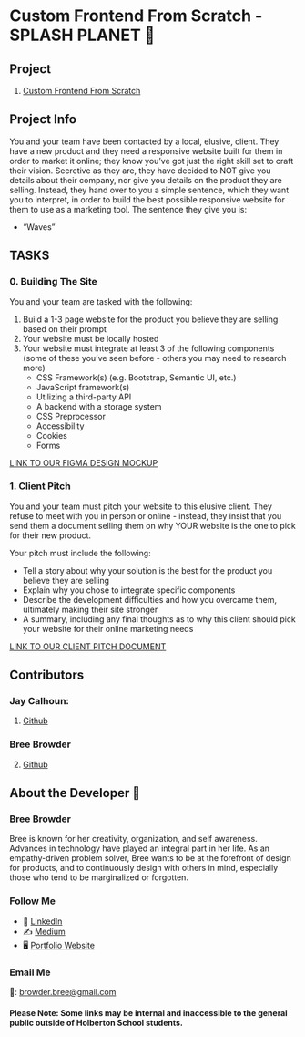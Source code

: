 #  Custom Frontend From Scratch - SPLASH PLANET 🌊

## Project

1. [Custom Frontend From Scratch](https://intranet.hbtn.io/projects/2118)

## Project Info

You and your team have been contacted by a local, elusive, client. They have a new product and they need a responsive website built for them in order to market it online; they know you’ve got just the right skill set to craft their vision. Secretive as they are, they have decided to NOT give you details about their company, nor give you details on the product they are selling. Instead, they hand over to you a simple sentence, which they want you to interpret, in order to build the best possible responsive website for them to use as a marketing tool. The sentence they give you is:

* “Waves”

## TASKS

### 0. Building The Site

You and your team are tasked with the following:

1. Build a 1-3 page website for the product you believe they are selling based on their prompt
2. Your website must be locally hosted
3. Your website must integrate at least 3 of the following components (some of these you’ve seen before - others you may need to research more)
   * CSS Framework(s) (e.g. Bootstrap, Semantic UI, etc.)
   * JavaScript framework(s)
   * Utilizing a third-party API
   * A backend with a storage system
   * CSS Preprocessor
   * Accessibility
   * Cookies
   * Forms

[LINK TO OUR FIGMA DESIGN MOCKUP](https://www.figma.com/file/5whzVdW1RZCuMoNCD0rTCg/Splash-Planet-Design?node-id=0%3A1)

### 1. Client Pitch
You and your team must pitch your website to this elusive client. They refuse to meet with you in person or online - instead, they insist that you send them a document selling them on why YOUR website is the one to pick for their new product.

Your pitch must include the following:

* Tell a story about why your solution is the best for the product you believe they are selling
* Explain why you chose to integrate specific components
* Describe the development difficulties and how you overcame them, ultimately making their site stronger
* A summary, including any final thoughts as to why this client should pick your website for their online marketing needs

[LINK TO OUR CLIENT PITCH DOCUMENT](https://docs.google.com/document/d/1T2nf0j9dCapDRDzXGZQbS08JPLsgiXoQn8Frr3trvNU/edit?usp=sharing)

## Contributors

### Jay Calhoun:
1. [Github](https://github.com/Valinor13)

### Bree Browder
2. [Github](https://github.com/breebrowder)

## About the Developer  💬

### Bree Browder

Bree is known for her creativity, organization, and self awareness. Advances in technology have played an integral part in her life. As an empathy-driven problem solver, Bree wants to be at the forefront of design for products, and to continuously design with others in mind, especially those who tend to be marginalized or forgotten.

### Follow Me

- 📁 [LinkedIn](https://www.linkedin.com/in/breebrowder/)
- ✍️ [Medium](https://medium.com/@breebrowder)
- 🖥️ [Portfolio Website](https://breebrowder.github.io)

### Email Me
📩: browder.bree@gmail.com

#### Please Note: Some links may be internal and inaccessible to the general public outside of Holberton School students.